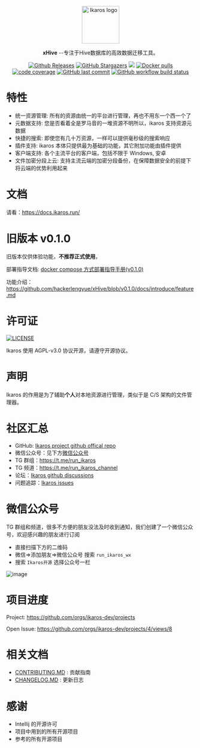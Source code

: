 <p align="center">
    <a href="#" target="_blank">
        <img width="100" src="assets/logo.png" alt="Ikaros logo" />
    </a>
</p>

<p align="center"><b>xHive</b> --专注于Hive数据库的高效数据迁移工具。</p>



<p align="center">
<a href="https://github.com/hackerlengyue/xHive/releases"><img alt="Github Releases" src="https://img.shields.io/github/v/release/hackerlengyue/xHive?include_prereleases&style=flat-square" /></a>
<a href="https://github.com/hackerlengyue/xHive/stargazers"><img alt="GitHub Stargazers" src="https://img.shields.io/github/stars/hackerlengyue/xHive.svg?style=flat-square&label=Stars&logo=github" /></a>
<a href="https://github.com/hackerlengyue/xHive/issues"><img src="https://img.shields.io/github/issues/hackerlengyue/xHive?color=blue&style=flat-square"/></a>
<a href="https://hub.docker.com/r/ikarosrun/ikaros"><img alt="Docker pulls" src="https://img.shields.io/docker/pulls/liguohaocn/ikaros?style=flat-square" /></a>
<a href="https://app.codecov.io/github/hackerlengyue/xHive"><img alt="code coverage" src="https://img.shields.io/codecov/c/github/hackerlengyue/xHive/master?style=flat-square" /></a>
<a href="https://github.com/hackerlengyue/xHive/commits"><img alt="GitHub last commit" src="https://img.shields.io/github/last-commit/hackerlengyue/xHive.svg?style=flat-square" /></a>
<a href="https://github.com/hackerlengyue/xHive/actions"><img alt="GitHub workflow build status" src="https://img.shields.io/github/actions/workflow/status/hackerlengyue/xHive/ikaros-server-ci.yml?branch=master&style=flat-square" /></a>
<br />
</p>

# 特性

- 统一资源管理: 所有的资源由统一的平台进行管理，再也不用东一个西一个了
- 元数据支持: 您是否看着全是罗马音的一堆资源不明所以，ikaros 支持资源元数据
- 快捷的搜索: 即使您有几十万资源，一样可以提供毫秒级的搜索响应
- 插件支持: ikaros 本体只提供最为基础的功能，其它附加功能由插件提供
- 客户端支持: 各个主流平台的客户端，包括不限于 Windows, 安卓
- 文件加密分段上云: 支持主流云端的加密分段备份，在保障数据安全的前提下将云端的优势利用起来

# 文档

请看：https://docs.ikaros.run/

# 旧版本 v0.1.0

旧版本仅供体验功能，**不推荐正式使用**，

部署指导文档: [docker compose 方式部署指导手册(v0.1.0)](https://github.com/hackerlengyue/xHive/blob/v0.1.0/docs/deploy/deploy-with-docker-compose.md)

功能介绍：https://github.com/hackerlengyue/xHive/blob/v0.1.0/docs/introduce/feature.md

# 许可证

<a href="https://github.com/hackerlengyue/xHive/blob/master/LICENSE"><img alt="LICENSE" src="https://img.shields.io/github/license/hackerlengyue/xHive?style=flat-square" /></a>

Ikaros 使用 AGPL-v3.0 协议开源，请遵守开源协议。

# 声明

Ikaros 的作用是为了辅助**个人**对本地资源进行管理，类似于是 C/S 架构的文件管理器。

# 社区汇总

- GitHub: [Ikaros project github offical repo](https://github.com/hackerlengyue/xHive)
- 微信公众号：见下方[微信公众号](#微信公众号)
- TG 群组：https://t.me/run_ikaros
- TG 频道：https://t.me/run_ikaros_channel
- 论坛：[Ikaros github discussions](https://github.com/orgs/ikaros-dev/discussions)
- 问题追踪：[Ikaros issues](https://github.com/hackerlengyue/xHive/issues)

# 微信公众号

TG 群组和频道，很多不方便的朋友没法及时收到通知，我们创建了一个微信公众号，欢迎感兴趣的朋友进行订阅

- 直接扫描下方的二维码
- 微信=>添加朋友=>微信公众号 搜索 `run_ikaros_wx`
- 搜索 `Ikaros开源` 选择公众号一栏

![image](https://user-images.githubusercontent.com/46225881/205643915-e41b46a3-b094-4e50-8458-9417139add7a.png)

# 项目进度

Project: https://github.com/orgs/ikaros-dev/projects

Open Issue: https://github.com/orgs/ikaros-dev/projects/4/views/8

# 相关文档

- [CONTRIBUTING.MD](CONTRIBUTING.MD) : 贡献指南
- [CHANGELOG.MD](CHANGELOG.MD) : 更新日志

# 感谢

- Intellij 的开源许可
- 项目中用到的所有开源项目
- 参考的所有开源项目
